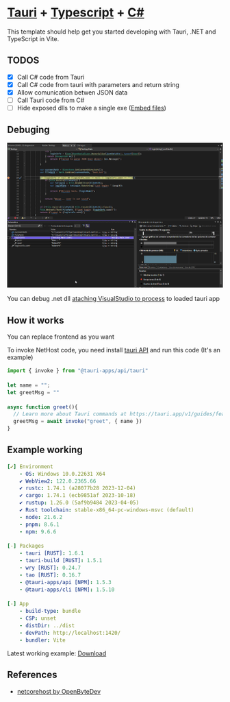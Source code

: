 # [Tauri](https://tauri.app) + [Typescript](https://www.typescriptlang.org) + [C#](https://dotnet.microsoft.com/languages/csharp)

This template should help get you started developing with Tauri, .NET and TypeScript in Vite. 

## TODOS
- [X] Call C# code from Tauri
- [X] Call C# code from tauri with parameters and return string
- [X] Allow comunication betwen JSON data
- [ ] Call Tauri code from C#
- [ ] Hide exposed dlls to make a single exe ([Embed files](https://tauri.app/v1/guides/building/resources/))

## Debuging

![Debug screenshot](README-assets/DebugScreenshot.png)

You can debug .net dll [ataching VisualStudio to process](https://learn.microsoft.com/en-us/visualstudio/debugger/attach-to-running-processes-with-the-visual-studio-debugger) to loaded tauri app

## How it works

You can replace frontend as you want

To invoke NetHost code, you need install [tauri API](https://www.npmjs.com/package/@tauri-apps/api) and run this code (It's an example)

```javascript
import { invoke } from "@tauri-apps/api/tauri"

let name = "";
let greetMsg = ""

async function greet(){
  // Learn more about Tauri commands at https://tauri.app/v1/guides/features/command
  greetMsg = await invoke("greet", { name })
}
```

## Example working

```yaml
[✔] Environment
    - OS: Windows 10.0.22631 X64
    ✔ WebView2: 122.0.2365.66
    ✔ rustc: 1.74.1 (a28077b28 2023-12-04)
    ✔ cargo: 1.74.1 (ecb9851af 2023-10-18)
    ✔ rustup: 1.26.0 (5af9b9484 2023-04-05)
    ✔ Rust toolchain: stable-x86_64-pc-windows-msvc (default)
    - node: 21.6.2
    - pnpm: 8.6.1
    - npm: 9.6.6

[-] Packages
    - tauri [RUST]: 1.6.1
    - tauri-build [RUST]: 1.5.1
    - wry [RUST]: 0.24.7
    - tao [RUST]: 0.16.7
    - @tauri-apps/api [NPM]: 1.5.3
    - @tauri-apps/cli [NPM]: 1.5.10

[-] App
    - build-type: bundle
    - CSP: unset
    - distDir: ../dist
    - devPath: http://localhost:1420/
    - bundler: Vite
```

Latest working example: [Download](https://github.com/RubenPX/TauriNET/releases/download/0.1.4/TauriNET_example.zip)

## References

- [netcorehost by OpenByteDev](https://github.com/OpenByteDev/netcorehost)
